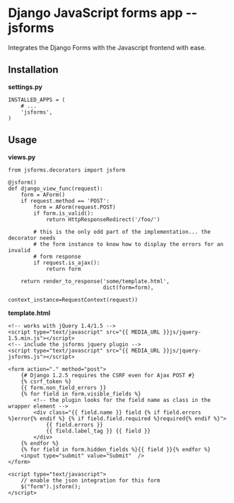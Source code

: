 Django JavaScript forms app -- jsforms
=======================================

Integrates the Django Forms with the Javascript frontend with ease.

Installation
------------

**settings.py**

    INSTALLED_APPS = (
        # ...
        'jsforms',
    )


Usage
-----

**views.py**

    from jsforms.decorators import jsform
    
    @jsform()
    def django_view_func(request):
        form = AForm()
        if request.method == 'POST':
            form = AForm(request.POST)
            if form.is_valid():
                return HttpResponseRedirect('/foo/')
        
            # this is the only odd part of the implementation... the decorator needs
            # the form instance to know how to display the errors for an invalid 
            # form response
            if request.is_ajax():
                return form

        return render_to_response('some/template.html', 
                                  dict(form=form), 
                                  context_instance=RequestContext(request))

**template.html**

    <!-- works with jQuery 1.4/1.5 -->
    <script type="text/javascript" src="{{ MEDIA_URL }}js/jquery-1.5.min.js"></script>
    <!-- include the jsforms jquery plugin -->
    <script type="text/javascript" src="{{ MEDIA_URL }}js/jquery-jsforms.js"></script>
    
    <form action="." method="post">
        {# Django 1.2.5 requires the CSRF even for Ajax POST #}
        {% csrf_token %}
        {{ form.non_field_errors }}
        {% for field in form.visible_fields %}
            <!-- the plugin looks for the field name as class in the wrapper element -->
            <div class="{{ field.name }} field {% if field.errors %}error{% endif %} {% if field.field.required %}required{% endif %}">
                {{ field.errors }}
                {{ field.label_tag }} {{ field }}
            </div>
        {% endfor %}
        {% for field in form.hidden_fields %}{{ field }}{% endfor %}
        <input type="submit" value="Submit"  />
    </form>
    
    <script type="text/javascript">
        // enable the json integration for this form
        $("form").jsform();
    </script>

